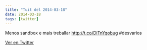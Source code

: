 ```yaml
---
title: "Tuit del 2014-03-18"
date: 2014-03-18
tags: [twitter]
---
```


Menos sandbox e mais treballar http://t.co/DiTnYqobug #desvarios



[Ver en Twitter](https://twitter.com/i/web/status/445984340854714368)
